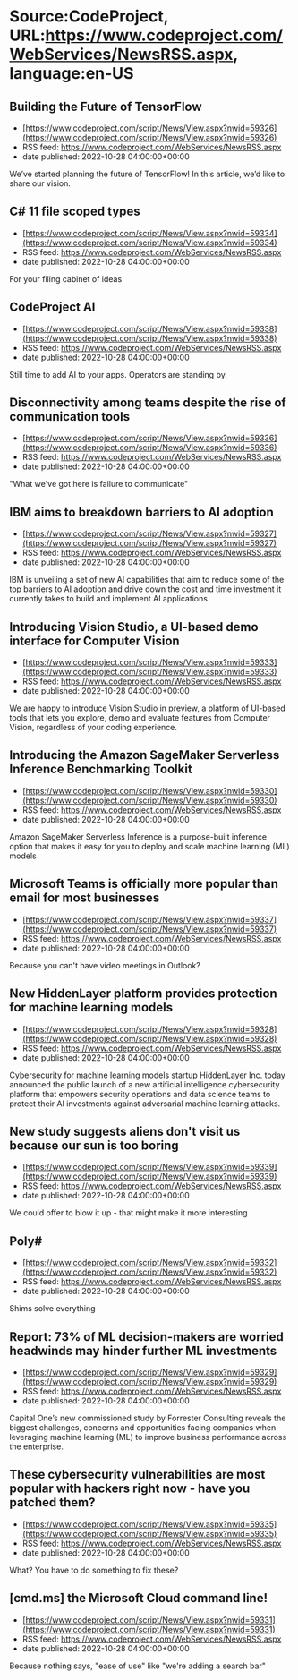 # Source:CodeProject, URL:https://www.codeproject.com/WebServices/NewsRSS.aspx, language:en-US

## Building the Future of TensorFlow
 - [https://www.codeproject.com/script/News/View.aspx?nwid=59326](https://www.codeproject.com/script/News/View.aspx?nwid=59326)
 - RSS feed: https://www.codeproject.com/WebServices/NewsRSS.aspx
 - date published: 2022-10-28 04:00:00+00:00

We’ve started planning the future of TensorFlow! In this article, we’d like to share our vision.

## C# 11 file scoped types
 - [https://www.codeproject.com/script/News/View.aspx?nwid=59334](https://www.codeproject.com/script/News/View.aspx?nwid=59334)
 - RSS feed: https://www.codeproject.com/WebServices/NewsRSS.aspx
 - date published: 2022-10-28 04:00:00+00:00

For your filing cabinet of ideas

## CodeProject AI
 - [https://www.codeproject.com/script/News/View.aspx?nwid=59338](https://www.codeproject.com/script/News/View.aspx?nwid=59338)
 - RSS feed: https://www.codeproject.com/WebServices/NewsRSS.aspx
 - date published: 2022-10-28 04:00:00+00:00

Still time to add AI to your apps. Operators are standing by.

## Disconnectivity among teams despite the rise of communication tools
 - [https://www.codeproject.com/script/News/View.aspx?nwid=59336](https://www.codeproject.com/script/News/View.aspx?nwid=59336)
 - RSS feed: https://www.codeproject.com/WebServices/NewsRSS.aspx
 - date published: 2022-10-28 04:00:00+00:00

"What we've got here is failure to communicate"

## IBM aims to breakdown barriers to AI adoption
 - [https://www.codeproject.com/script/News/View.aspx?nwid=59327](https://www.codeproject.com/script/News/View.aspx?nwid=59327)
 - RSS feed: https://www.codeproject.com/WebServices/NewsRSS.aspx
 - date published: 2022-10-28 04:00:00+00:00

IBM is unveiling a set of new AI capabilities that aim to reduce some of the top barriers to AI adoption and drive down the cost and time investment it currently takes to build and implement AI applications.

## Introducing Vision Studio, a UI-based demo interface for Computer Vision
 - [https://www.codeproject.com/script/News/View.aspx?nwid=59333](https://www.codeproject.com/script/News/View.aspx?nwid=59333)
 - RSS feed: https://www.codeproject.com/WebServices/NewsRSS.aspx
 - date published: 2022-10-28 04:00:00+00:00

We are happy to introduce Vision Studio in preview, a platform of UI-based tools that lets you explore, demo and evaluate features from Computer Vision, regardless of your coding experience.

## Introducing the Amazon SageMaker Serverless Inference Benchmarking Toolkit
 - [https://www.codeproject.com/script/News/View.aspx?nwid=59330](https://www.codeproject.com/script/News/View.aspx?nwid=59330)
 - RSS feed: https://www.codeproject.com/WebServices/NewsRSS.aspx
 - date published: 2022-10-28 04:00:00+00:00

Amazon SageMaker Serverless Inference is a purpose-built inference option that makes it easy for you to deploy and scale machine learning (ML) models

## Microsoft Teams is officially more popular than email for most businesses
 - [https://www.codeproject.com/script/News/View.aspx?nwid=59337](https://www.codeproject.com/script/News/View.aspx?nwid=59337)
 - RSS feed: https://www.codeproject.com/WebServices/NewsRSS.aspx
 - date published: 2022-10-28 04:00:00+00:00

Because you can't have video meetings in Outlook?

## New HiddenLayer platform provides protection for machine learning models
 - [https://www.codeproject.com/script/News/View.aspx?nwid=59328](https://www.codeproject.com/script/News/View.aspx?nwid=59328)
 - RSS feed: https://www.codeproject.com/WebServices/NewsRSS.aspx
 - date published: 2022-10-28 04:00:00+00:00

Cybersecurity for machine learning models startup HiddenLayer Inc. today announced the public launch of a new artificial intelligence cybersecurity platform that empowers security operations and data science teams to protect their AI investments against adversarial machine learning attacks.

## New study suggests aliens don't visit us because our sun is too boring
 - [https://www.codeproject.com/script/News/View.aspx?nwid=59339](https://www.codeproject.com/script/News/View.aspx?nwid=59339)
 - RSS feed: https://www.codeproject.com/WebServices/NewsRSS.aspx
 - date published: 2022-10-28 04:00:00+00:00

We could offer to blow it up - that might make it more interesting

## Poly#
 - [https://www.codeproject.com/script/News/View.aspx?nwid=59332](https://www.codeproject.com/script/News/View.aspx?nwid=59332)
 - RSS feed: https://www.codeproject.com/WebServices/NewsRSS.aspx
 - date published: 2022-10-28 04:00:00+00:00

Shims solve everything

## Report: 73% of ML decision-makers are worried headwinds may hinder further ML investments
 - [https://www.codeproject.com/script/News/View.aspx?nwid=59329](https://www.codeproject.com/script/News/View.aspx?nwid=59329)
 - RSS feed: https://www.codeproject.com/WebServices/NewsRSS.aspx
 - date published: 2022-10-28 04:00:00+00:00

Capital One’s new commissioned study by Forrester Consulting reveals the biggest challenges, concerns and opportunities facing companies when leveraging machine learning (ML) to improve business performance across the enterprise.

## These cybersecurity vulnerabilities are most popular with hackers right now - have you patched them?
 - [https://www.codeproject.com/script/News/View.aspx?nwid=59335](https://www.codeproject.com/script/News/View.aspx?nwid=59335)
 - RSS feed: https://www.codeproject.com/WebServices/NewsRSS.aspx
 - date published: 2022-10-28 04:00:00+00:00

What? You have to do something to fix these?

## [cmd.ms] the Microsoft Cloud command line!
 - [https://www.codeproject.com/script/News/View.aspx?nwid=59331](https://www.codeproject.com/script/News/View.aspx?nwid=59331)
 - RSS feed: https://www.codeproject.com/WebServices/NewsRSS.aspx
 - date published: 2022-10-28 04:00:00+00:00

Because nothing says, "ease of use" like "we're adding a search bar"

